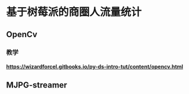 #  基于树莓派的商圈人流量统计
## OpenCv
### 教学
#### https://wizardforcel.gitbooks.io/py-ds-intro-tut/content/opencv.html

## MJPG-streamer
